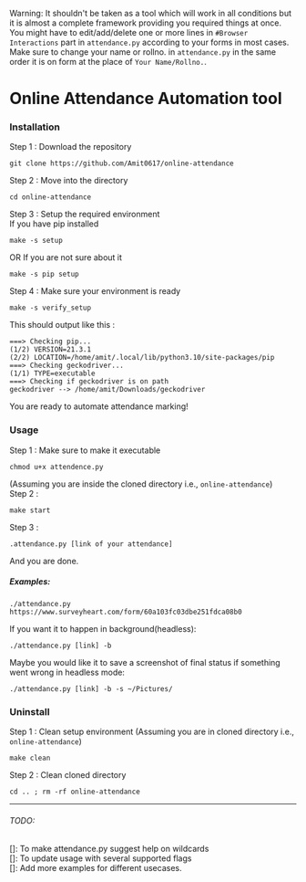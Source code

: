 Warning: It shouldn't be taken as a tool which will work in all conditions but it is almost a complete framework providing you required things at once. You might have to edit/add/delete one or more lines in `#Browser Interactions` part in `attendance.py` according to your forms in most cases. Make sure to change your name or rollno. in `attendance.py` in the same order it is on form at the place of `Your Name/Rollno.`. 

# Online Attendance Automation tool

### Installation
Step 1 : Download the repository  
```
git clone https://github.com/Amit0617/online-attendance
```
Step 2 : Move into the directory  
```
cd online-attendance
```
Step 3 : Setup the required environment  
If you have pip installed  
```
make -s setup
```
OR If you are not sure about it  
```
make -s pip setup
```
Step 4 : Make sure your environment is ready
```
make -s verify_setup
```
This should output like this :
```
===> Checking pip...
(1/2) VERSION=21.3.1
(2/2) LOCATION=/home/amit/.local/lib/python3.10/site-packages/pip
===> Checking geckodriver...
(1/1) TYPE=executable
===> Checking if geckodriver is on path
geckodriver --> /home/amit/Downloads/geckodriver
```
You are ready to automate attendance marking!

### Usage
Step 1 : Make sure to make it executable
```
chmod u+x attendence.py
```
(Assuming you are inside the cloned directory i.e., `online-attendance`)  
Step 2 :
```
make start
```
Step 3 :
```
.attendance.py [link of your attendance]
```
And you are done.

##### Examples:
```
./attendance.py https://www.surveyheart.com/form/60a103fc03dbe251fdca08b0
```
If you want it to happen in background(headless):
```
./attendance.py [link] -b
```
Maybe you would like it to save a screenshot of final status if something went wrong in headless mode:
```
./attendance.py [link] -b -s ~/Pictures/
```

### Uninstall
Step 1 : Clean setup environment
(Assuming you are in cloned directory i.e., `online-attendance`)  
```
make clean
```
Step 2 : Clean cloned directory
```
cd .. ; rm -rf online-attendance
```
<hr></hr>

###### TODO:
[]: To make attendance.py suggest help on wildcards  
[]: To update usage with several supported flags  
[]: Add more examples for different usecases.  

